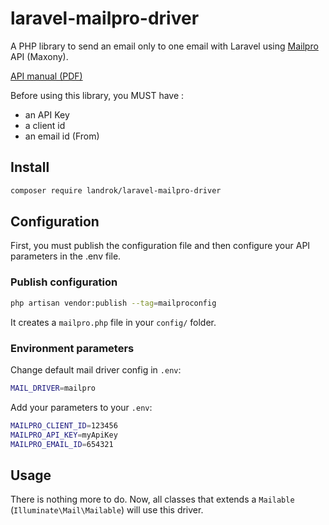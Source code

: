 laravel-mailpro-driver
======================

A PHP library to send an email only to one email with Laravel using
[Mailpro](https://mailpro.com) API (Maxony).

[API manual (PDF)](https://admin.mailpro.com/api/Mailpro_API.pdf)

Before using this library, you MUST have :

- an API Key
- a client id
- an email id (From)

## Install

```sh
composer require landrok/laravel-mailpro-driver
```

## Configuration

First, you must publish the configuration file and then configure your
API parameters in the .env file.


### Publish configuration

```sh
php artisan vendor:publish --tag=mailproconfig
```

It creates a `mailpro.php` file  in your `config/` folder.

### Environment parameters

Change default mail driver config in `.env`:

```sh
MAIL_DRIVER=mailpro
```

Add your parameters to your `.env`:

```sh
MAILPRO_CLIENT_ID=123456
MAILPRO_API_KEY=myApiKey
MAILPRO_EMAIL_ID=654321
```


## Usage

There is nothing more to do. Now, all classes that extends a
`Mailable` (`Illuminate\Mail\Mailable`) will use this driver.



